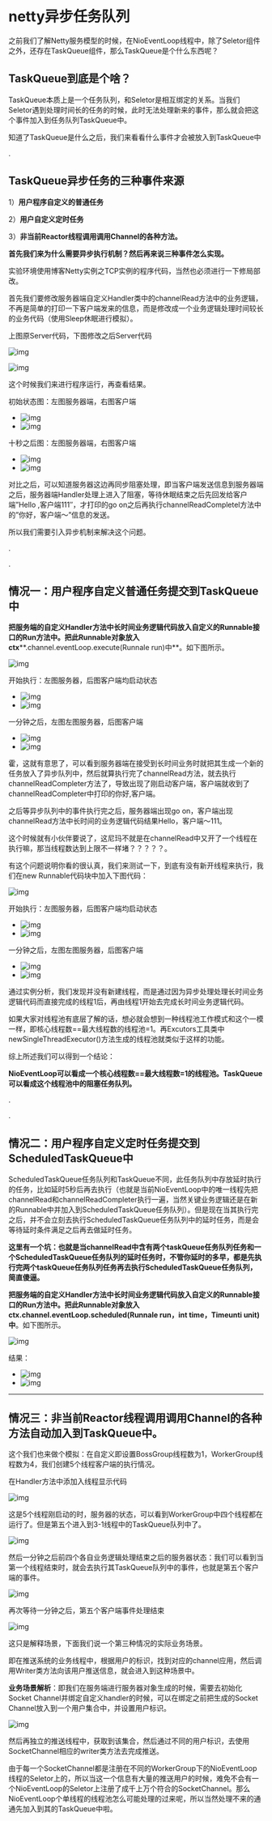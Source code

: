 # netty异步任务队列

之前我们了解Netty服务模型的时候，在NioEventLoop线程中，除了Seletor组件之外，还存在TaskQueue组件，那么TaskQueue是个什么东西呢？

## **TaskQueue到底是个啥？**

TaskQueue本质上是一个任务队列，和Seletor是相互绑定的关系。当我们Seletor遇到处理时间长的任务的时候，此时无法处理新来的事件，那么就会把这个事件加入到任务队列TaskQueue中。

知道了TaskQueue是什么之后，我们来看看什么事件才会被放入到TaskQueue中

.

## **TaskQueue异步任务的三种事件来源**

1）**用户程序自定义的普通任务**

2）**用户自定义定时任务**

3）**非当前Reactor线程调用调用Channel的各种方法。**

**首先我们来为什么需要异步执行机制？然后再来说三种事件怎么实现。**

实验环境使用博客Netty实例之TCP实例的程序代码，当然也必须进行一下修局部改。

首先我们要修改服务器端自定义Handler类中的channelRead方法中的业务逻辑，不再是简单的打印一下客户端发来的信息，而是修改成一个业务逻辑处理时间较长的业务代码（使用Sleep休眠进行模拟）。

上图原Server代码，下图修改之后Server代码

![img](../图库/nettyAsy01.png)

![img](../图库/nettyAsy02.png)

这个时候我们来进行程序运行，再查看结果。

初始状态图：左图服务器端，右图客户端

- ![img](../图库/nettyAsy3-1.jpeg)
- ![img](../图库/nettyAsy3-2.jpeg)

十秒之后图：左图服务器端，右图客户端

- ![img](../图库/nettyAsy4-1.jpeg)
- ![img](../图库/nettyAsy4-2.jpeg)

对比之后，可以知道服务器这边再同步阻塞处理，即当客户端发送信息到服务器端之后，服务器端Handler处理上进入了阻塞，等待休眠结束之后先回发给客户端”Hello ,客户端111″，才打印的go on之后再执行channelReadCompletel方法中的”你好，客户端～”信息的发送。

所以我们需要引入异步机制来解决这个问题。

.

.

## **情况一：用户程序自定义普通任务提交到TaskQueue中**

**把服务端的自定义Handler方法中长时间业务逻辑代码放入自定义的Runnable接口的Run方法中。把此Runnable对象放入ctx****.channel.eventLoop.execute(Runnale run)中**。如下图所示。

![img](../图库/nettyAsy05.png)

开始执行：左图服务器，后图客户端均启动状态

- ![img](../图库/nettyAsy06-1.jpeg)
- ![img](../图库/nettyAsy6-2.jpeg)

一分钟之后，左图左图服务器，后图客户端

- ![img](../图库/nettyAsy7-1.jpeg)
- ![img](../图库/nettyAsy7-2.jpeg)

霍，这就有意思了，可以看到服务器端在接受到长时间业务时就把其生成一个新的任务放入了异步队列中，然后就算执行完了channelRead方法，就去执行channelReadCompleter方法了，导致出现了刚启动客户端，客户端就收到了channelReadCompleter中打印的你好,客户端。

之后等异步队列中的事件执行完之后，服务器端出现go on，客户端出现channelRead方法中长时间的业务逻辑代码结果Hello，客户端～111。

这个时候就有小伙伴要说了，这尼玛不就是在channelRead中又开了一个线程在执行嘛，那当线程数达到上限不一样堵？？？？？。

有这个问题说明你看的很认真，我们来测试一下，到底有没有新开线程来执行，我们在new Runnable代码块中加入下图代码：

![img](../图库/nettyAsy08.png)

开始执行：左图服务器，后图客户端均启动状态

- ![img](../图库/nettyAsy9-1.jpeg)
- ![img](../图库/nettyAsy9-2.jpeg)

一分钟之后，左图左图服务器，后图客户端

- ![img](../图库/nettyAsy10-1.jpeg)
- ![img](../图库/nettyAsy10-2.jpeg)

通过实例分析，我们发现并没有新建线程，而是通过因为异步处理处理长时间业务逻辑代码而直接完成的线程1后，再由线程1开始去完成长时间业务逻辑代码。

如果大家对线程池有底层了解的话，想必就会想到一种线程池工作模式和这个一模一样，即核心线程数==最大线程数的线程池=1。再Excutors工具类中newSingleThreadExecutor()方法生成的线程池就类似于这样的功能。

综上所述我们可以得到一个结论：

**NioEventLoop可以看成一个核心线程数==最大线程数=1的线程池。TaskQueue可以看成这个线程池中的阻塞任务队列。**

.

.

## **情况二：用户程序自定义定时任务提交到ScheduledTaskQueue中**

ScheduledTaskQueue任务队列和TaskQueue不同，此任务队列中存放延时执行的任务，比如延时5秒后再去执行（也就是当前NioEventLoop中的唯一线程先把channelRead和channelReadCompleter执行一遍，当然关键业务逻辑还是在新的Runnable中并加入到ScheduledTaskQueue任务队列）。但是现在当其执行完之后，并不会立刻去执行ScheduledTaskQueue任务队列中的延时任务，而是会等待延时条件满足之后再去做延时任务。

**这里有一个坑：也就是当channelRead中含有两个taskQueue任务队列任务和一个****ScheduledTaskQueue****任务队列的延时任务时，不管你延时的多早，都是先执行完两个taskQueue任务队列任务再去执行****ScheduledTaskQueue****任务队列，简直傻逼。**

**把服务端的自定义Handler方法中长时间业务逻辑代码放入自定义的Runnable接口的Run方法中。把此Runnable对象放入ctx.channel.eventLoop.scheduled(Runnale run，int time，Timeunti unit)中**。如下图所示。

![img](../图库/nettyAsy11.png)

结果：

- ![img](../图库/nettyAsy12-1.jpeg)
- ![img](../图库/nettyAsy12-2.jpeg)

------

## **情况三：非当前Reactor线程调用调用Channel的各种方法自动加入到TaskQueue中。**

这个我们也来做个模拟：在自定义即设置BossGroup线程数为1，WorkerGroup线程数为4，我们创建5个线程客户端的执行情况。

在Handler方法中添加入线程显示代码

![img](../图库/nettyAsy13.png)

这是5个线程刚启动的时，服务器的状态，可以看到WorkerGroup中四个线程都在运行了。但是第五个进入到3-1线程中的TaskQueue队列中了。

![img](../图库/nettyAsy14.png)

然后一分钟之后前四个各自业务逻辑处理结束之后的服务器状态：我们可以看到当第一个线程结束时，就会去执行其TaskQueue队列中的事件，也就是第五个客户端的事件。

![img](../图库/nettyAsy15.png)

再次等待一分钟之后，第五个客户端事件处理结束

![img](../图库/nettyAsy16.png)

这只是解释场景，下面我们说一个第三种情况的实际业务场景。

即在推送系统的业务线程中，根据用户的标识，找到对应的channel应用，然后调用Writer类方法向该用户推送信息，就会进入到这种场景中。

**业务场景解析**：即我们在服务端进行服务器对象生成的时候，需要去初始化Socket Channel并绑定自定义handler的时候，可以在绑定之前把生成的Socket Channel放入到一个用户集合中，并设置用户标识。

![img](../图库/nettyAsy17.png)

然后再独立的推送线程中，获取到该集合，然后通过不同的用户标识，去使用SocketChannel相应的writer类方法去完成推送。

由于每一个SocketChannel都是注册在不同的WorkerGroup下的NioEventLoop线程的Seletor上的，所以当这一个信息有大量的推送用户的时候，难免不会有一个NioEventLoop的Seletor上注册了成千上万个符合的SocketChannel。那么NioEventLoop个单线程的线程池怎么可能处理的过来呢，所以当然处理不来的通通先加入到其的TaskQueue中啦。